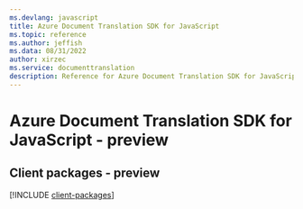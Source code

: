 ```yaml
---
ms.devlang: javascript
title: Azure Document Translation SDK for JavaScript
ms.topic: reference
ms.author: jeffish
ms.data: 08/31/2022
author: xirzec
ms.service: documenttranslation
description: Reference for Azure Document Translation SDK for JavaScript
---
```

# Azure Document Translation SDK for JavaScript - preview

## Client packages - preview
[!INCLUDE [client-packages](document-translation-client-index.md)]